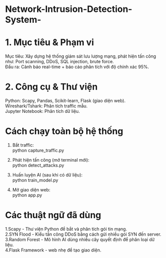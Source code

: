 # Network-Intrusion-Detection-System-

# 1. Mục tiêu & Phạm vi
Mục tiêu: Xây dựng hệ thống giám sát lưu lượng mạng, phát hiện tấn công như: Port scanning, DDoS, SQL injection, brute force.</br>
Đầu ra: Cảnh báo real-time + báo cáo phân tích với độ chính xác 95%. </br>

# 2. Công cụ & Thư viện
Python: Scapy, Pandas, Scikit-learn, Flask (giao diện web).</br>
Wireshark/Tshark: Phân tích traffic mẫu.</br>
Jupyter Notebook: Phân tích dữ liệu.</br>


# Cách chạy toàn bộ hệ thống 
1. Bắt traffic:</br>
python capture_traffic.py</br>

2. Phát hiện tấn công (mở terminal mới):</br>
python detect_attacks.py</br>

3. Huấn luyện AI (sau khi có dữ liệu):</br>
python train_model.py</br>

4. Mở giao diện web:</br>
python app.py</br>

# Các thuật ngữ đã dùng 
1.Scapy -	Thư viện Python để bắt và phân tích gói tin mạng.</br>
2.SYN Flood -	Kiểu tấn công DDoS bằng cách gửi nhiều gói SYN đến server.</br>
3.Random Forest - 	Mô hình AI dùng nhiều cây quyết định để phân loại dữ liệu.</br>
4.Flask	Framework -  web nhẹ để tạo giao diện.</br>
